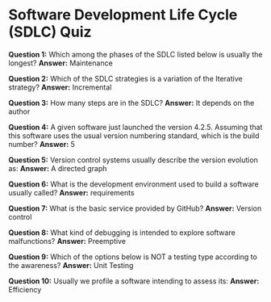 # Software Development Life Cycle (SDLC) Quiz

**Question 1:** Which among the phases of the SDLC listed below is usually the longest?
**Answer:** Maintenance

**Question 2:** Which of the SDLC strategies is a variation of the Iterative strategy?
**Answer:** Incremental

**Question 3:** How many steps are in the SDLC?
**Answer:** It depends on the author

**Question 4:** A given software just launched the version 4.2.5. Assuming that this software uses the usual version numbering standard, which is the build number?
**Answer:** 5

**Question 5:** Version control systems usually describe the version evolution as:
**Answer:** A directed graph

**Question 6:** What is the development environment used to build a software usually called?
**Answer:** requirements

**Question 7:** What is the basic service provided by GitHub?
**Answer:** Version control

**Question 8:** What kind of debugging is intended to explore software malfunctions?
**Answer:** Preemptive

**Question 9:** Which of the options below is NOT a testing type according to the awareness?
**Answer:** Unit Testing

**Question 10:** Usually we profile a software intending to assess its:
**Answer:** Efficiency
